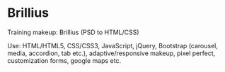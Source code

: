 # Brillius
Training makeup: Brillius (PSD to HTML/CSS)

Use: HTML/HTML5, CSS/CSS3, JavaScript, jQuery, Bootstrap (carousel, media, accordion, tab etc.), adaptive/responsive makeup, pixel perfect, customization forms, google maps etc.

